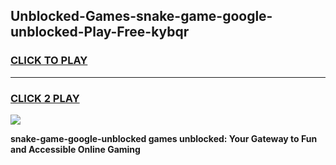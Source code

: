 
## Unblocked-Games-snake-game-google-unblocked-Play-Free-kybqr
<h3>
<a href="https://premium76.site?title=snake-game-google-unblocked&ref=18A1">CLICK TO PLAY</a></h3>
<hr>

<h3>
<a href="https://premium76.site?title=snake-game-google-unblocked&ref=18A1">CLICK 2 PLAY</a>
  
</h3>

<a href="https://premium76.site?title=snake-game-google-unblocked&ref=18A1"><img src="https://clearcache.store/games.png"></a>


**snake-game-google-unblocked games unblocked: Your Gateway to Fun and Accessible Online Gaming**
